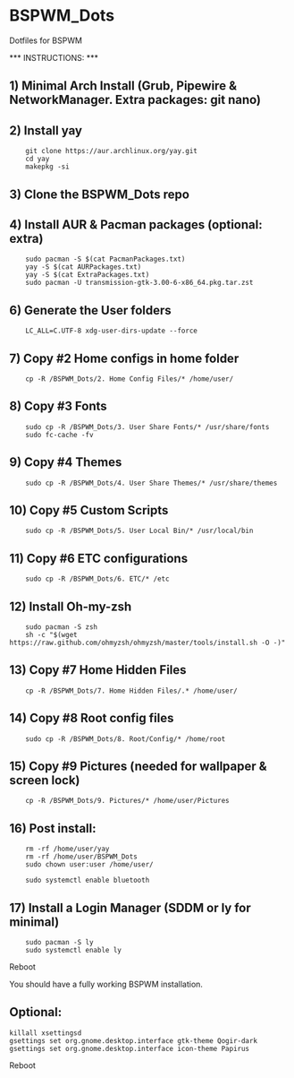 # BSPWM_Dots
Dotfiles for BSPWM

*** INSTRUCTIONS: ***

## 1)  Minimal Arch Install (Grub, Pipewire & NetworkManager. Extra packages: git nano)

## 2)  Install yay
        git clone https://aur.archlinux.org/yay.git
        cd yay
        makepkg -si

## 3)  Clone the BSPWM_Dots repo

## 4)  Install AUR & Pacman packages (optional: extra)
        sudo pacman -S $(cat PacmanPackages.txt)
        yay -S $(cat AURPackages.txt)
        yay -S $(cat ExtraPackages.txt)
        sudo pacman -U transmission-gtk-3.00-6-x86_64.pkg.tar.zst

## 6)  Generate the User folders
        LC_ALL=C.UTF-8 xdg-user-dirs-update --force

## 7)  Copy #2 Home configs in home folder
        cp -R /BSPWM_Dots/2. Home Config Files/* /home/user/

## 8)  Copy #3 Fonts
        sudo cp -R /BSPWM_Dots/3. User Share Fonts/* /usr/share/fonts
        sudo fc-cache -fv

## 9)  Copy #4 Themes
        sudo cp -R /BSPWM_Dots/4. User Share Themes/* /usr/share/themes

## 10)  Copy #5 Custom Scripts
        sudo cp -R /BSPWM_Dots/5. User Local Bin/* /usr/local/bin

## 11) Copy #6 ETC configurations
        sudo cp -R /BSPWM_Dots/6. ETC/* /etc

## 12) Install Oh-my-zsh
        sudo pacman -S zsh
        sh -c "$(wget https://raw.github.com/ohmyzsh/ohmyzsh/master/tools/install.sh -O -)"

## 13) Copy #7 Home Hidden Files
        cp -R /BSPWM_Dots/7. Home Hidden Files/.* /home/user/

## 14) Copy #8 Root config files
        sudo cp -R /BSPWM_Dots/8. Root/Config/* /home/root

## 15) Copy #9 Pictures (needed for wallpaper & screen lock)
        cp -R /BSPWM_Dots/9. Pictures/* /home/user/Pictures

## 16) Post install:
        rm -rf /home/user/yay
        rm -rf /home/user/BSPWM_Dots
        sudo chown user:user /home/user/

        sudo systemctl enable bluetooth

## 17) Install a Login Manager (SDDM or ly for minimal)
        sudo pacman -S ly
        sudo systemctl enable ly

Reboot

You should have a fully working BSPWM installation.

## Optional:
    killall xsettingsd
    gsettings set org.gnome.desktop.interface gtk-theme Qogir-dark
    gsettings set org.gnome.desktop.interface icon-theme Papirus

Reboot
